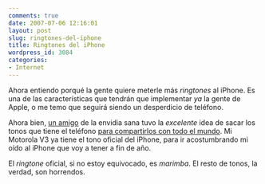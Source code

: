 ```yaml
---
comments: true
date: 2007-07-06 12:16:01
layout: post
slug: ringtones-del-iphone
title: Ringtones del iPhone
wordpress_id: 3084
categories:
- Internet
---
```


Ahora entiendo porqué la gente quiere meterle más _ringtones_ al iPhone. Es una de las características que tendrán que implementar _ya_ la gente de Apple, o me temo que seguirá siendo un desperdicio de teléfono.





Ahora bien, [un amigo](http://jasonromero.com/?p=40) de la envidia sana tuvo la _excelente_ idea de sacar los tonos que tiene el teléfono [para compartirlos con todo el mundo](http://www.picgoo.com/albums/userpics/iphoneringtones.zip). Mi Motorola V3 ya tiene el tono oficial del iPhone, para ir acostumbrando mi oído al iPhone que voy a tener a fin de año.





El _ringtone_ oficial, si no estoy equivocado, es _marimba_. El resto de tonos, la verdad, son horrendos.

